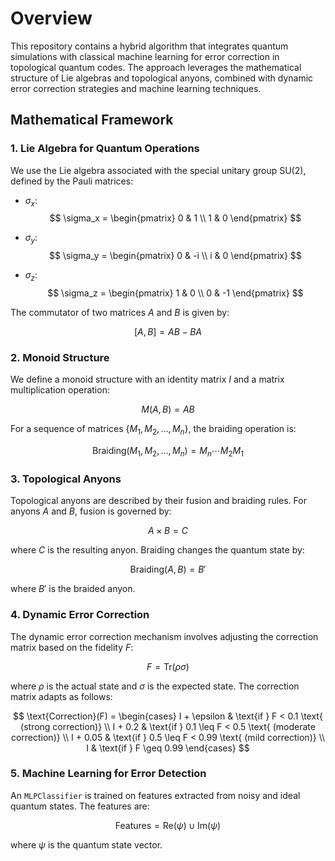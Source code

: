 # Overview

This repository contains a hybrid algorithm that integrates quantum simulations with classical machine learning for error correction in topological quantum codes. The approach leverages the mathematical structure of Lie algebras and topological anyons, combined with dynamic error correction strategies and machine learning techniques.

## Mathematical Framework

### 1. Lie Algebra for Quantum Operations

We use the Lie algebra associated with the special unitary group $\text{SU}(2)$, defined by the Pauli matrices:
- $\sigma_x$:
  $$
  \sigma_x = \begin{pmatrix}
  0 & 1 \\
  1 & 0
  \end{pmatrix}
  $$

- $\sigma_y$:
  $$
  \sigma_y = \begin{pmatrix}
  0 & -i \\
  i & 0
  \end{pmatrix}
  $$

- $\sigma_z$:
  $$
  \sigma_z = \begin{pmatrix}
  1 & 0 \\
  0 & -1
  \end{pmatrix}
  $$

The commutator of two matrices $A$ and $B$ is given by:

$$
[A, B] = AB - BA
$$

### 2. Monoid Structure

We define a monoid structure with an identity matrix $I$ and a matrix multiplication operation:

$$
M(A, B) = AB
$$

For a sequence of matrices $\{M_1, M_2, \ldots, M_n\}$, the braiding operation is:

$$
\text{Braiding}(M_1, M_2, \ldots, M_n) = M_n \cdots M_2 M_1
$$

### 3. Topological Anyons

Topological anyons are described by their fusion and braiding rules. For anyons $A$ and $B$, fusion is governed by:

$$
A \times B = C
$$

where $C$ is the resulting anyon. Braiding changes the quantum state by:

$$
\text{Braiding}(A, B) = B'
$$

where $B'$ is the braided anyon.

### 4. Dynamic Error Correction

The dynamic error correction mechanism involves adjusting the correction matrix based on the fidelity $F$:

$$
F = \text{Tr}(\rho \sigma)
$$

where $\rho$ is the actual state and $\sigma$ is the expected state. The correction matrix adapts as follows:

$$
\text{Correction}(F) = \begin{cases}
I + \epsilon & \text{if } F < 0.1 \text{ (strong correction)} \\
I + 0.2 & \text{if } 0.1 \leq F < 0.5 \text{ (moderate correction)} \\
I + 0.05 & \text{if } 0.5 \leq F < 0.99 \text{ (mild correction)} \\
I & \text{if } F \geq 0.99
\end{cases}
$$

### 5. Machine Learning for Error Detection

An `MLPClassifier` is trained on features extracted from noisy and ideal quantum states. The features are:

$$
\text{Features} = \text{Re}(\psi) \cup \text{Im}(\psi)
$$

where $\psi$ is the quantum state vector.
